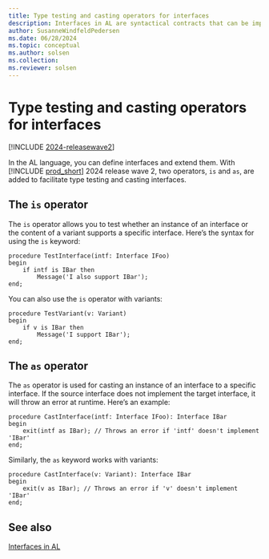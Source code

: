 ```yaml
---
title: Type testing and casting operators for interfaces
description: Interfaces in AL are syntactical contracts that can be implemented by a nonabstract method.
author: SusanneWindfeldPedersen
ms.date: 06/28/2024
ms.topic: conceptual
ms.author: solsen
ms.collection:
ms.reviewer: solsen
---
```


# Type testing and casting operators for interfaces

[!INCLUDE [2024-releasewave2](../includes/2024-releasewave2.md)]

In the AL language, you can define interfaces and extend them. With [!INCLUDE [prod_short](includes/prod_short.md)] 2024 release wave 2, two operators, `is` and `as`, are added to facilitate type testing and casting interfaces.

## The `is` operator

The `is` operator allows you to test whether an instance of an interface or the content of a variant supports a specific interface. Here’s the syntax for using the `is` keyword:


```al
procedure TestInterface(intf: Interface IFoo)
begin
    if intf is IBar then
        Message('I also support IBar');
end;
```

You can also use the `is` operator with variants:

```al
procedure TestVariant(v: Variant)
begin
    if v is IBar then
        Message('I support IBar');
end;
```

## The `as` operator

The `as` operator is used for casting an instance of an interface to a specific interface. If the source interface does not implement the target interface, it will throw an error at runtime. Here’s an example:

```al
procedure CastInterface(intf: Interface IFoo): Interface IBar
begin
    exit(intf as IBar); // Throws an error if 'intf' doesn't implement 'IBar'
end;
```

Similarly, the `as` keyword works with variants:

```al
procedure CastInterface(v: Variant): Interface IBar
begin
    exit(v as IBar); // Throws an error if 'v' doesn't implement 'IBar'
end;
```
## See also

[Interfaces in AL](devenv-interfaces-in-al.md)  
<!--[Extending interfaces in AL](devenv-interfaces-in-al-extend.md) -->